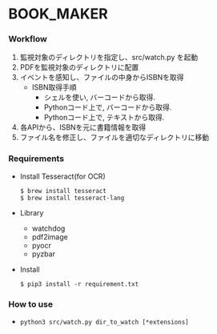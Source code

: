 # BOOK_MAKER

### Workflow
1. 監視対象のディレクトリを指定し、src/watch.py を起動
2. PDFを監視対象のディレクトリに配置
3. イベントを感知し、ファイルの中身からISBNを取得
    - ISBN取得手順
        - シェルを使い, バーコードから取得.
        - Pythonコード上で, バーコードから取得.
        - Pythonコード上で, テキストから取得.
4. 各APIから、ISBNを元に書籍情報を取得
5. ファイル名を修正し、ファイルを適切なディレクトリに移動

### Requirements

- Install Tesseract(for OCR)
    ```
    $ brew install tesseract
    $ brew install tesseract-lang
    ```

- Library
    - watchdog
    - pdf2image
    - pyocr
    - pyzbar

- Install  
    ```
    $ pip3 install -r requirement.txt
    ```

### How to use
- `python3 src/watch.py dir_to_watch [*extensions]`
